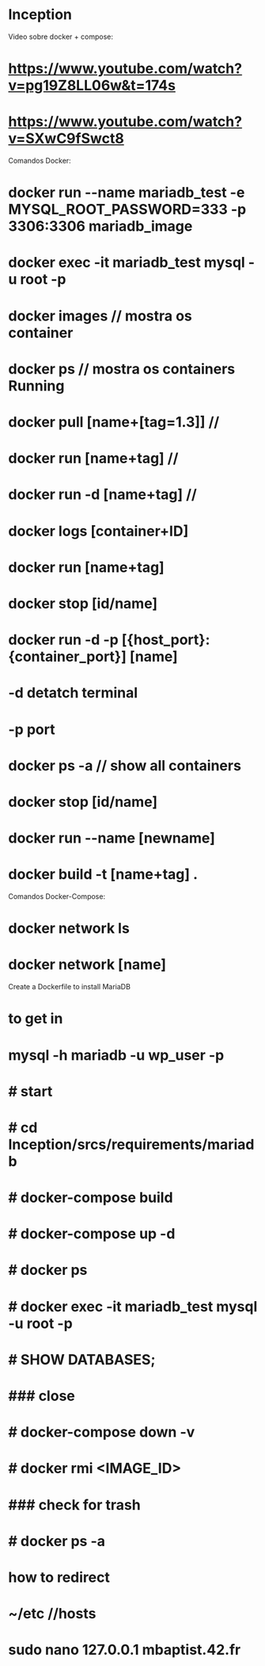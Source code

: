 # Inception

Video sobre docker + compose:
# https://www.youtube.com/watch?v=pg19Z8LL06w&t=174s
# https://www.youtube.com/watch?v=SXwC9fSwct8

Comandos Docker:
# docker run --name mariadb_test -e MYSQL_ROOT_PASSWORD=333 -p 3306:3306 mariadb_image
# docker exec -it mariadb_test mysql -u root -p

# docker images                 // mostra os container
# docker ps                     // mostra os containers Running
# docker pull [name+[tag=1.3]]  // 
# docker run [name+tag]         // 
# docker run -d [name+tag]      // 
# docker logs [container+ID]
# docker run  [name+tag]
# docker stop [id/name]

# docker run -d -p [{host_port}:{container_port}] [name]
# -d detatch terminal
# -p port

# docker ps -a                  // show all containers
# docker stop [id/name]
# docker run --name [newname]

# docker build -t [name+tag] . 

Comandos Docker-Compose:
# docker network ls
# docker network [name]


Create a Dockerfile to install MariaDB 
# to get in
# mysql -h mariadb -u wp_user -p


# # start
# # cd Inception/srcs/requirements/mariadb
# # docker-compose build
# # docker-compose up -d
# # docker ps

# # docker exec -it mariadb_test mysql -u root -p
# # SHOW DATABASES;


# ### close
# # docker-compose down -v
# # docker rmi <IMAGE_ID>


# ### check for trash
# # docker ps -a

# how to redirect
# ~/etc   //hosts
# sudo nano 127.0.0.1       mbaptist.42.fr
